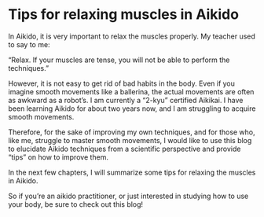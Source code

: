 # Tips for relaxing muscles in Aikido

In Aikido, it is very important to relax the muscles properly.
My teacher used to say to me:

“Relax. If your muscles are tense, you will not be able to perform the techniques.”

However, it is not easy to get rid of bad habits in the body. Even if you imagine smooth movements like a ballerina, the actual movements are often as awkward as a robot’s.
I am currently a “2-kyu” certified Aikikai. I have been learning Aikido for about two years now, and I am struggling to acquire smooth movements.

Therefore, for the sake of improving my own techniques, and for those who, like me, struggle to master smooth movements, I would like to use this blog to elucidate Aikido techniques from a scientific perspective and provide “tips” on how to improve them.

In the next few chapters, I will summarize some tips for relaxing the muscles in Aikido.

So if you’re an aikido practitioner, or just interested in studying how to use your body, be sure to check out this blog!
